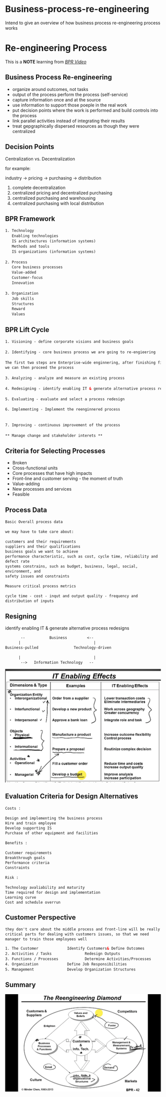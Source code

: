 # Business-process-re-engineering
Intend to give an overview of how business process re-engineering process works

# Re-engineering Process
  
This is a **NOTE** learning from [*BPR Video*](https://www.youtube.com/watch?v=oPM7PBNVaLM&t=117s)
  
## Business Process Re-engineering
  
- organize around outcomes, not tasks
- output of the process perform the process (self-service)
- capture information once and at the source
- use information to support those poeple in the real work 
- put decision points where the work is performed and build controls into the process
- link parallel activities instead of integrating their results
- treat gepgraphically dispersed resources as though they were centralized
  
## Decision Points
Centralization vs. Decentralization
  
for example:
  
industry -> pricing -> purchasing -> distribution
  
1. complete decentralization
2. centralized pricing and decentralized purchasing
3. centralized purchasing and warehousing
4. centralized purchasing with local distribution
  
## BPR Framework
```html
1. Technology
   Enabling technologies
   IS architectures (information systems)
   Methods and tools
   IS organizations (information systems)

2. Process
   Core business processes
   Value-added
   Customer-focus
   Innovation
   
3. Organization
   Job skills
   Structures
   Reward
   Values
```
  
## BPR Lift Cycle
```html
1. Visioning - define corporate visions and business goals

2. Identifying - core business process we are going to re-engieering

The first two steps are Enterprise-wide enginnering, after finishing first two,
we can then proceed the process

3. Analyzing - analyze and measure an existing process

4. Redesigning - identify enabling IT & generate alternative process redesigns

5. Evaluating - evaluate and select a process redesign

6. Implementing - Implement the reenginnered process 


7. Improving - continuous improvement of the process

** Manage change and stakeholder interets **
```
  
## Criteria for Selecting Processes

- Broken 
- Cross-functional units
- Core processes that have high impacts
- Front-line and customer serving - the moment of truth
- Value-adding
- New processes and services
- Feasible
  
## Process Data
```
Basic Overall process data

we may have to take care about:

customers and their requirements 
suppliers and their qualifications
business goals we want to achieve 
performance characteristic, such as cost, cycle time, reliability and defect rate 
systems constrains, such as budget, business, legal, social, environment, and 
safety issues and constraints

Measure critical process metrics

cycle time - cost - inqut and output quality - frequency and distribution of inputs
```
  
## Resigning

identify enabling IT & generate alternative process redesigns

```
	   --	        Business         <--
	  |                                 |
Business-pulled			       Technology-driven

	  |                                 |
	   -->   Information Technology   --
```

![IT Effects](https://github.com/codemakerss/Business-process-re-engineering/blob/main/pics/src1.png)
  
## Evaluation Criteria for Design Alternatives
```
Costs : 

Design and implementing the business process
Hire and train employee
Develop supporting IS
Purchase of other equipment and facilities

Benefits :

Customer requirements
Breakthrough goals
Performance criteria
Constraints

Risk :

Technology avaliability and maturity
Time required for design and implementation
Learning curve
Cost and schedule overrun
```
  
## Customer Perspective
```
they don't care about the middle process and front-line will be really critical parts for dealing with customers issues, so that we need manager to train those employees well 
```
  
```html
1. The Customer 			Identify Customers& Define Outcomes
2. Activities / Tasks		        Redesign Outputs
3. Functions / Processes	        Determine Activities/Processes
4. Organization				Define Job Responsibilities 
5. Management				Develop Organization Structures
```
  
## Summary
  
![Summary pics](https://github.com/codemakerss/Business-process-re-engineering/blob/main/pics/src2.png)
  






